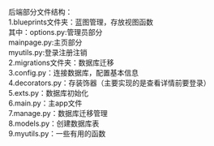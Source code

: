 后端部分文件结构：<br/>
1.blueprints文件夹：蓝图管理，存放视图函数<br/>
其中：options.py:管理员部分<br/>
mainpage.py:主页部分<br/>
myutils.py:登录注册注销<br/>
2.migrations文件夹：数据库迁移<br/>
3.config.py：连接数据库，配置基本信息<br/>
4.decorators.py：存装饰器（主要实现的是查看详情前要登录）<br/>
5.exts.py：数据库初始化<br/>
6.main.py：主app文件<br/>
7.manage.py：数据库迁移管理<br/>
8.models.py：创建数据库表<br/>
9.myutils.py：一些有用的函数<br/>